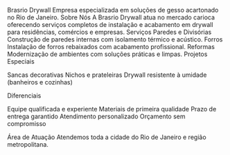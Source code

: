 Brasrio Drywall
Empresa especializada em soluções de gesso acartonado no Rio de Janeiro.
Sobre Nós
A Brasrio Drywall atua no mercado carioca oferecendo serviços completos de instalação e acabamento em drywall para residências, comércios e empresas.
Serviços
Paredes e Divisórias
Construção de paredes internas com isolamento térmico e acústico.
Forros
Instalação de forros rebaixados com acabamento profissional.
Reformas
Modernização de ambientes com soluções práticas e limpas.
Projetos Especiais

Sancas decorativas
Nichos e prateleiras
Drywall resistente à umidade (banheiros e cozinhas)

Diferenciais

Equipe qualificada e experiente
Materiais de primeira qualidade
Prazo de entrega garantido
Atendimento personalizado
Orçamento sem compromisso

Área de Atuação
Atendemos toda a cidade do Rio de Janeiro e região metropolitana.